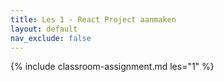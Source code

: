 ```yaml
---
title: Les 1 - React Project aanmaken
layout: default
nav_exclude: false
---
```


{% include classroom-assignment.md les="1" %}